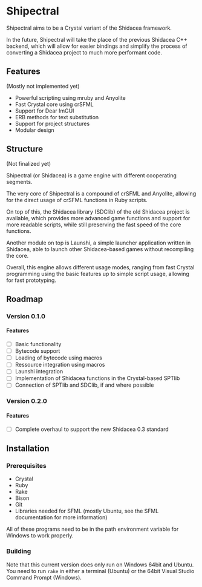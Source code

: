 # Shipectral

Shipectral aims to be a Crystal variant of the Shidacea framework.

In the future, Shipectral will take the place of the previous Shidacea C++ backend, which will allow for easier bindings and simplify the process of converting a Shidacea project to much more performant code.

## Features

(Mostly not implemented yet)

* Powerful scripting using mruby and Anyolite
* Fast Crystal core using crSFML
* Support for Dear ImGUI
* ERB methods for text substitution
* Support for project structures
* Modular design

## Structure

(Not finalized yet)

Shipectral (or Shidacea) is a game engine with different cooperating segments.

The very core of Shipectral is a compound of crSFML and Anyolite,
allowing for the direct usage of crSFML functions in Ruby scripts.

On top of this, the Shidacea library (SDClib) of the old Shidacea
project is available, which provides more advanced game functions and support
for more readable scripts, while still preserving the fast speed of
the core functions.

Another module on top is Launshi, a simple launcher application
written in Shidacea, able to launch other Shidacea-based games
without recompiling the core.

Overall, this engine allows different usage modes, ranging from fast
Crystal programming using the basic features up to simple script
usage, allowing for fast prototyping.

## Roadmap

### Version 0.1.0

#### Features

* [ ] Basic functionality
* [ ] Bytecode support
* [ ] Loading of bytecode using macros
* [ ] Ressource integration using macros
* [ ] Launshi integration
* [ ] Implementation of Shidacea functions in the Crystal-based SPTlib
* [ ] Connection of SPTlib and SDClib, if and where possible

### Version 0.2.0

#### Features

* [ ] Complete overhaul to support the new Shidacea 0.3 standard

## Installation

### Prerequisites

* Crystal
* Ruby
* Rake
* Bison
* Git
* Libraries needed for SFML (mostly Ubuntu, see the SFML documentation for more information)

All of these programs need to be in the path environment variable for Windows to work properly.

### Building

Note that this current version does only run on Windows 64bit and Ubuntu.
You need to run `rake` in either a terminal (Ubuntu) or the 64bit Visual Studio Command Prompt (Windows).
